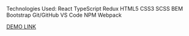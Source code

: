 Technologies Used:
React
TypeScript 
Redux 
HTML5 
CSS3 
SCSS 
BEM 
Bootstrap
Git/GitHub 
VS Code 
NPM 
Webpack

[DEMO LINK](https://stepanyukvova200.github.io/TODO-Management/)

